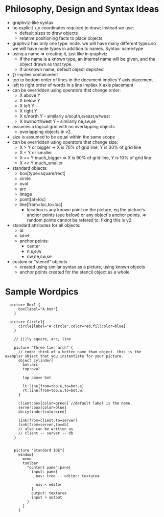 Philosophy, Design and Syntax Ideas
===================================
- graphviz-like syntax
- no explicit x,y coordinates required to draw; instead we use:
  - default sizes to draw objects
  - relative positioning facts to place objects
- graphviz has only one type: node. we will have many different types.so we will have node types in addition to names.
  Syntax: name:type
- using a name => creating it, just like in graphviz.
  - if the name is a known type, an internal name will be given, and the object drawn as that type.
  - if unknown name, default object depicted
- {} implies containment
- top to bottom order of lines in the document implies Y axis placement
- left to right order of words in a line impliex X axis placement
- can be overridden using operators that change order:
  - X above Y
  - X below Y
  - X left Y
  - X right Y
  - X n/north Y - similarly s/south,e/east,w/west
  - X nw/northwest Y - similarly ne,sw,se
- assumes a logical grid with no overlapping objects
  - overlapping objects in v2.
- size is assumed to be equal within the same scope
- can be overridden using operators that change size:
  - X > Y or bigger => X is 70% of grid line, Y is 30% of grid line
  - X < Y or smaller
  - X >> Y much_bigger  => X is 90% of grid line, Y is 10% of grid line
  - X << Y much_smaller
- standard objects:
  - box[type=square/rect]
  - circle
  - oval
  - arc
  - image
  - point[at=loc]
  - line[from=loc,to=loc]
    - location is any known point on the picture, eg the picture's anchor points (see below) or any object's anchor points.
      => random points cannot be refered to. fixing this is v2.
- standard attributes for all objects:
  - id
  - label
  - anchor points:
    - center
    - n,s,e,w
    - nw,ne,sw,se
- custom or "stencil" objects
  - created using similar syntax as a picture, using known objects
  - anchor points created for the stencil object as a whole
  

Sample Wordpics
===============

      picture Box1 {
          box[label="A box"]
        }

      picture Circle1{
          circle[label="A circle",color=red,fillcolor=blue]
        }
        
        // |||ly square, arc, line
        
        picture "Three tier arch" {
          // todo: think of a better name than object. this is the exemplar object that you instantiate for your picture.
          object cylinder{
            bot:arc
            top:oval  
        
            top above bot
            
            lt:line[from=top.e,to=bot.e]
            rt:line[from=top.w,to=bot.w]
          }
          
          client:box[color=green] //default label is the name.
          server:box[color=blue]
          db:cylinder[color=red]
          
          link[from=client,to=server]
          link[from=server,to=db]
          // also can be written as
          // client -- server -- db
        }
        

        picture "Standard IDE"{
          window{
            menu
            toolbar
              "content pane":pane{
                input: pane{
                  nav: tree -- editor: textarea
                  
                  nav < editor
                }
                output: textarea
                input > output
              }
            }
          }
